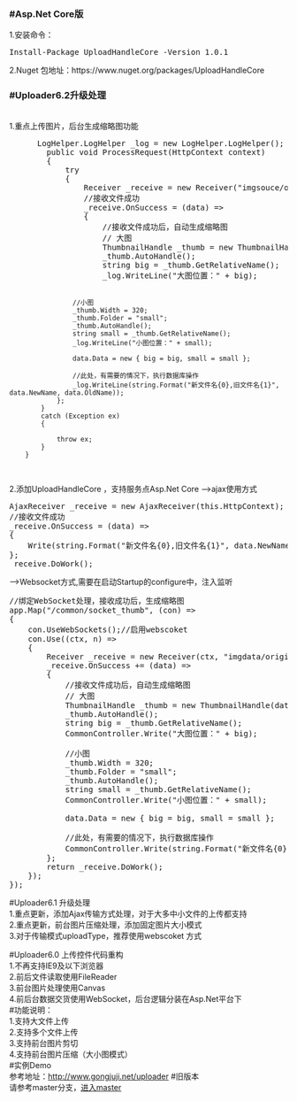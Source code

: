 ﻿<h3>#Asp.Net Core版</h3>
1.安装命令：
<pre>
Install-Package UploadHandleCore -Version 1.0.1
</pre>
2.Nuget 包地址：<a hre='https://www.nuget.org/packages/UploadHandleCore' target='_blank'>https://www.nuget.org/packages/UploadHandleCore</a> <br/>
<h3>#Uploader6.2升级处理</h3><br />
1.重点上传图片，后台生成缩略图功能
<pre>
      LogHelper.LogHelper _log = new LogHelper.LogHelper();
        public void ProcessRequest(HttpContext context)
        {
            try
            {
                Receiver _receive = new Receiver("imgsouce/origin");
                //接收文件成功
                _receive.OnSuccess = (data) =>
                {
                    //接收文件成功后，自动生成缩略图
                    // 大图
                    ThumbnailHandle _thumb = new ThumbnailHandle(data, "big", 920);
                    _thumb.AutoHandle();
                    string big = _thumb.GetRelativeName();
                    _log.WriteLine("大图位置：" + big);

                    //小图
                    _thumb.Width = 320;
                    _thumb.Folder = "small";
                    _thumb.AutoHandle();
                    string small = _thumb.GetRelativeName();
                    _log.WriteLine("小图位置：" + small);

                    data.Data = new { big = big, small = small };

                    //此处，有需要的情况下，执行数据库操作
                    _log.WriteLine(string.Format("新文件名{0},旧文件名{1}", data.NewName, data.OldName));
                };
            }
            catch (Exception ex)
            {

                throw ex;
            }
        }
</pre>

2.添加UploadHandleCore ，支持服务点Asp.Net Core
-->ajax使用方式
<pre>
AjaxReceiver _receive = new AjaxReceiver(this.HttpContext);
//接收文件成功
_receive.OnSuccess = (data) =>
{
    Write(string.Format("新文件名{0},旧文件名{1}", data.NewName, data.OldName));
};
_receive.DoWork();</pre>
-->Websocket方式,需要在启动Startup的configure中，注入监听
<pre>
//绑定WebSocket处理，接收成功后，生成缩略图
app.Map("/common/socket_thumb", (con) =>
{
    con.UseWebSockets();//启用webscoket
    con.Use((ctx, n) =>
    {
        Receiver _receive = new Receiver(ctx, "imgdata/origin");
        _receive.OnSuccess += (data) =>
        {
            //接收文件成功后，自动生成缩略图
            // 大图
            ThumbnailHandle _thumb = new ThumbnailHandle(data, "big", 920);
            _thumb.AutoHandle();
            string big = _thumb.GetRelativeName();
            CommonController.Write("大图位置：" + big);

            //小图
            _thumb.Width = 320;
            _thumb.Folder = "small";
            _thumb.AutoHandle();
            string small = _thumb.GetRelativeName();
            CommonController.Write("小图位置：" + small);

            data.Data = new { big = big, small = small };

            //此处，有需要的情况下，执行数据库操作
            CommonController.Write(string.Format("新文件名{0},旧文件名{1}", data.NewName, data.OldName));
        };
        return _receive.DoWork();
    });
});
</pre>



#Uploader6.1 升级处理<br/>
1.重点更新，添加Ajax传输方式处理，对于大多中小文件的上传都支持<br/>
2.重点更新，前台图片压缩处理，添加固定图片大小模式<br/>
3.对于传输模式uploadType，推荐使用webscoket 方式<br/>


#Uploader6.0 上传控件代码重构<br/>
1.不再支持IE9及以下浏览器<br/>
2.前后文件读取使用FileReader<br/>
3.前台图片处理使用Canvas<br/>
4.前后台数据交货使用WebSocket，后台逻辑分装在Asp.Net平台下<br/>
#功能说明：<br/>
1.支持大文件上传<br/>
2.支持多个文件上传<br/>
3.支持前台图片剪切<br/>
4.支持前台图片压缩（大小图模式）<br/>
#实例Demo<br/>
参考地址：<a href='http://www.gongjuji.net/uploader' target='_blank'>http://www.gongjuji.net/uploader</a>
#旧版本<br/>
请参考master分支，<a href='https://github.com/tianma3798/Uploader/tree/master'>进入master<a/>

